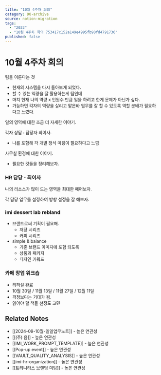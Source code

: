 ```yaml
---
title: "10월 4주차 회의"
category: 90-archive
source: notion-migration
tags:
  - "2022"
  - "10월 4주차 회의 753417c152a149e4995fb90fd4791736"
published: false
---
```


# 10월 4주차 회의

팀을 이룬다는 것

* 현재의 시스템을 다시 돌아보게 되었다.
* 할 수 있는 역량을 잘 활용하는게 팀인데
* 마치 현재 나의 역량 x 인원수 만큼 일을 하려고 한게 문제가 아닌가 싶다.
* 가능하면 각자의 역량을 살리고 맡은바 업무를 잘 할 수 있도록 역할 분배가 필요하다고 느꼈다.

일의 영역에 대한 조금 더 자세한 이야기.

각자 상담 : 담당자 최이사.

* 나를 포함해 각 개별 정식 미팅이 필요하다고 느낌

사무실 환경에 대한 이야기.

* 필요한 것들을 정리해보자.

### HR 담당 - 최이사

나의 리소스가 많이 드는 영역을 최대한 떼어보자.

각 담당 업무를 설정하여 방향 설정을 잘 해보자.

### imi dessert lab rebland

* 브랜드로써 기획이 필요해.
  * 저당 시리즈
  * 커피 시리즈
* simple & balance
  * 기존 브랜드 이미지에 포함 되도록
  * 상품과 패키지
  * 디자인 키워드

### 카페 창업 워크숍

* 리허설 완료
* 10월 30일 / 11월 13일 /  11월 27일 / 12월 11일
* 걱정보다는 기대가 됨.
* 읽어야 할 책들 선정도 고민

## Related Notes
- [[2024-09-10월-일일업무노트]] - 높은 연관성
- [[(주) 음]] - 높은 연관성
- [[IMI_WORK_PROMPT_TEMPLATE]] - 높은 연관성
- [[Pop-up event]] - 높은 연관성
- [[VAULT_QUALITY_ANALYSIS]] - 높은 연관성
- [[imi-hr-organization]] - 높은 연관성
- [[트리니타스 브랜딩 미팅]] - 높은 연관성
